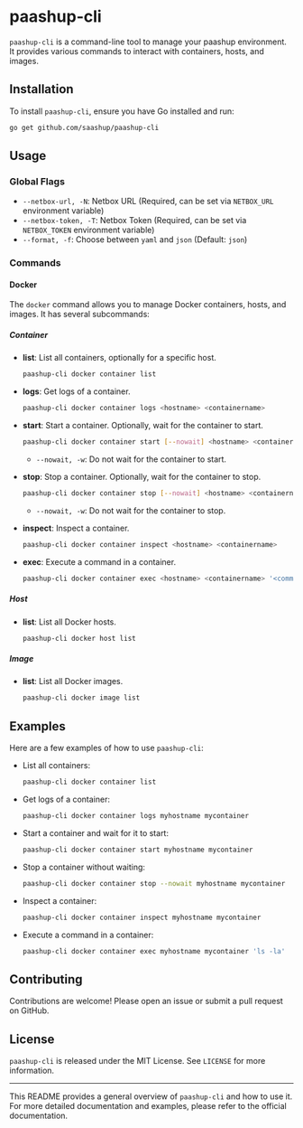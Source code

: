 # paashup-cli

`paashup-cli` is a command-line tool to manage your paashup environment. It provides various commands to interact with containers, hosts, and images.

## Installation

To install `paashup-cli`, ensure you have Go installed and run:

```bash
go get github.com/saashup/paashup-cli
```

## Usage

### Global Flags

- `--netbox-url, -N`: Netbox URL (Required, can be set via `NETBOX_URL` environment variable)
- `--netbox-token, -T`: Netbox Token (Required, can be set via `NETBOX_TOKEN` environment variable)
- `--format, -f`: Choose between `yaml` and `json` (Default: `json`)

### Commands

#### Docker

The `docker` command allows you to manage Docker containers, hosts, and images. It has several subcommands:

##### Container

- **list**: List all containers, optionally for a specific host.
  ```sh
  paashup-cli docker container list
  ```

- **logs**: Get logs of a container.
  ```sh
  paashup-cli docker container logs <hostname> <containername>
  ```

- **start**: Start a container. Optionally, wait for the container to start.
  ```sh
  paashup-cli docker container start [--nowait] <hostname> <containername>
  ```
  - `--nowait, -w`: Do not wait for the container to start.

- **stop**: Stop a container. Optionally, wait for the container to stop.
  ```sh
  paashup-cli docker container stop [--nowait] <hostname> <containername>
  ```
  - `--nowait, -w`: Do not wait for the container to stop.

- **inspect**: Inspect a container.
  ```sh
  paashup-cli docker container inspect <hostname> <containername>
  ```

- **exec**: Execute a command in a container.
  ```sh
  paashup-cli docker container exec <hostname> <containername> '<command>'
  ```

##### Host

- **list**: List all Docker hosts.
  ```sh
  paashup-cli docker host list
  ```

##### Image

- **list**: List all Docker images.
  ```sh
  paashup-cli docker image list
  ```

## Examples

Here are a few examples of how to use `paashup-cli`:

- List all containers:
  ```sh
  paashup-cli docker container list
  ```

- Get logs of a container:
  ```sh
  paashup-cli docker container logs myhostname mycontainer
  ```

- Start a container and wait for it to start:
  ```sh
  paashup-cli docker container start myhostname mycontainer
  ```

- Stop a container without waiting:
  ```sh
  paashup-cli docker container stop --nowait myhostname mycontainer
  ```

- Inspect a container:
  ```sh
  paashup-cli docker container inspect myhostname mycontainer
  ```

- Execute a command in a container:
  ```sh
  paashup-cli docker container exec myhostname mycontainer 'ls -la'
  ```

## Contributing

Contributions are welcome! Please open an issue or submit a pull request on GitHub.

## License

`paashup-cli` is released under the MIT License. See `LICENSE` for more information.

---

This README provides a general overview of `paashup-cli` and how to use it. For more detailed documentation and examples, please refer to the official documentation.
